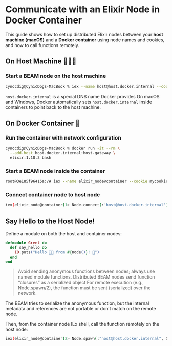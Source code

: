 # Communicate with an Elixir Node in Docker Container
This guide shows how to set up distributed Elixir nodes between your **host machine (macOS)** and a **Docker container** using node names and cookies, and how to call functions remotely.


## On Host Machine 🧑🏻‍💻 

### Start a BEAM node on the host machine

```bash
cynocdig@CynicDogs-MacBook % iex --name host@host.docker.internal --cookie mycookie
````

`host.docker.internal` is a special DNS name Docker provides
On macOS and Windows, Docker automatically sets `host.docker.internal` inside containers to point back to the host machine.

## On Docker Container 🐋

### Run the container with network configuration

```bash
cynocdig@CynicDogs-MacBook % docker run -it --rm \
  --add-host host.docker.internal:host-gateway \
  elixir:1.18.3 bash
```

### Start a BEAM node inside the container
```bash
root@3e185f96415a:/# iex --name elixir_node@container --cookie mycookie
```

### Connect container node to host node
```bash
iex(elixir_node@container)1> Node.connect(:'host@host.docker.internal')
```

## Say Hello to the Host Node!

Define a module on both the host and container nodes:

```elixir
defmodule Greet do
  def say_hello do
    IO.puts("Hello 👋🏻 from #{node()}! 🐋")
  end
end
```
> Avoid sending anonymous functions between nodes; always use named module functions. Distributed BEAM nodes send function “closures” as a serialized object
For remote execution (e.g., Node.spawn/2), the function must be sent (serialized) over the network.

The BEAM tries to serialize the anonymous function, but the internal metadata and references are not portable or don’t match on the remote node.
 
Then, from the container node IEx shell, call the function remotely on the host node:

```bash
iex(elixir_node@container)2> Node.spawn(:"host@host.docker.internal", Greet, :say_hello, [])
```
